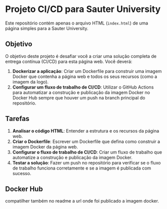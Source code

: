 # Projeto CI/CD para Sauter University

Este repositório contém apenas o arquivo HTML (`index.html`) de uma página simples para a Sauter University.

## Objetivo

O objetivo deste projeto é desafiar você a criar uma solução completa de entrega contínua (CI/CD) para esta página web. Você deverá:

1. **Dockerizar a aplicação**: Criar um Dockerfile para construir uma imagem Docker que contenha a página web e todos os seus recursos (como a imagem da logo).
2. **Configurar um fluxo de trabalho de CI/CD**: Utilizar o GitHub Actions para automatizar a construção e publicação da imagem Docker no Docker Hub sempre que houver um push na branch principal do repositório.

## Tarefas

1. **Analisar o código HTML**: Entender a estrutura e os recursos da página web.
2. **Criar o Dockerfile**: Escrever um Dockerfile que defina como construir a imagem Docker da página web.
3. **Configurar o fluxo de trabalho de CI/CD**: Criar um fluxo de trabalho que automatize a construção e publicação da imagem Docker.
4. **Testar a solução**: Fazer um push no repositório para verificar se o fluxo de trabalho funciona corretamente e se a imagem é publicada com sucesso.

## Docker Hub

compatilher também no readme a url onde foi publicado a imagem docker.
